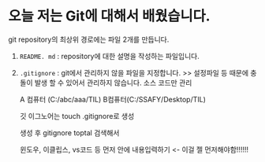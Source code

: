 # 오늘 저는 Git에 대해서 배웠습니다.

git repository의 최상위 경로에는 파일 2개를 만듭니다.

1. `README. md` : repository에 대한 설명을 작성하는 파일입니다.

2. `.gitignore` : git에서 관리하지 않을 파일을 지정합니다.  >> 설정파일 등 때문에 충돌이 발생 할 수 있어서 관리하지 않습니다. 소스 코드만 관리
   
   A 컴퓨터 (C:/abc/aaa/TIL)   B컴퓨터(C:/SSAFY/Desktop/TIL)
   
   깃 이그노어는    touch .gitignore로 생성
   
   생성 후 gitignore toptal 검색해서 
   
   윈도우, 이클립스, vs코드 등 먼저 안에 내용입력하기 <- 이걸 젤 먼저해야함!!!!!!
   
   
